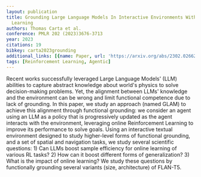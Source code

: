 ```yaml
---
layout: publication
title: Grounding Large Language Models In Interactive Environments With Online Reinforcement
  Learning
authors: Thomas Carta et al.
conference: PMLR 202 (2023)3676-3713
year: 2023
citations: 19
bibkey: carta2023grounding
additional_links: [{name: Paper, url: 'https://arxiv.org/abs/2302.02662'}]
tags: [Reinforcement Learning, Agentic]
---
```

Recent works successfully leveraged Large Language Models' (LLM) abilities to
capture abstract knowledge about world's physics to solve decision-making
problems. Yet, the alignment between LLMs' knowledge and the environment can be
wrong and limit functional competence due to lack of grounding. In this paper,
we study an approach (named GLAM) to achieve this alignment through functional
grounding: we consider an agent using an LLM as a policy that is progressively
updated as the agent interacts with the environment, leveraging online
Reinforcement Learning to improve its performance to solve goals. Using an
interactive textual environment designed to study higher-level forms of
functional grounding, and a set of spatial and navigation tasks, we study
several scientific questions: 1) Can LLMs boost sample efficiency for online
learning of various RL tasks? 2) How can it boost different forms of
generalization? 3) What is the impact of online learning? We study these
questions by functionally grounding several variants (size, architecture) of
FLAN-T5.